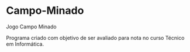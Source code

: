 # Campo-Minado
Jogo Campo Minado

Programa criado com objetivo de ser avaliado para nota no curso Técnico em Informática.
